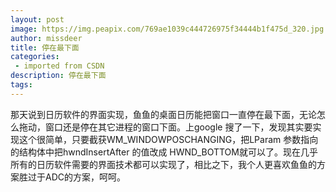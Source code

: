 ```yaml
---
layout: post
image: https://img.peapix.com/769ae1039c444726975f34444b1f475d_320.jpg
author: missdeer
title: 停在最下面
categories: 
 - imported from CSDN
description: 停在最下面
tags: 
---
```


那天说到日历软件的界面实现，鱼鱼的桌面日历能把窗口一直停在最下面，无论怎么拖动，窗口还是停在其它进程的窗口下面。上google 搜了一下，发现其实要实现这个很简单，只要截获WM\_WINDOWPOSCHANGING，把LParam 参数指向的结构体中把hwndInsertAfter 的值改成 HWND\_BOTTOM就可以了。现在几乎所有的日历软件需要的界面技术都可以实现了，相比之下，我个人更喜欢鱼鱼的方案胜过于ADC的方案，呵呵。
